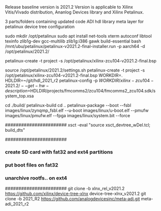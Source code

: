 Release baseline version is 2021.2
Version is applicable to Xilinx Vitis/Vivado distribution, Ananlog Devices library and Xilinx Petalinux.

3 parts/folders containing updated code
  ADI hdl library
  meta layer for petalinux
  device tree configuration


sudo mkdir /opt/petalinux
sudo apt install net-tools xterm autoconf libtool texinfo zlib1g-dev gcc-multilib zlib1g:i386 gawk build-essential
bash /mnt/ubu/petalinux/petalinux-v2021.2-final-installer.run -p aarch64 -d /opt/petalinux/2021.2/

petalinux-create -t project -s /opt/petalinux/xilinx-zcu104-v2021.2-final.bsp

source /opt/petalinux/2021.2/settings.sh
petalinux-create -t project -s /opt/petalinux/xilinx-zcu104-v2021.2-final.bsp
WORKDIR=.
HDLDIR=~/git/hdl_2021_r2
petalinux-config -p $WORKDIR/xilinx-zcu104-2021.2/ --get-hw-description=$HDLDIR/projects/fmcomms2/zcu104/fmcomms2_zcu104.sdk/system_top.xsa

cd ./build/
petalinux-build
cd ..
petalinux-package --boot --fsbl images/linux/zynqmp_fsbl.elf --u-boot images/linux/u-boot.elf --pmufw images/linux/pmufw.elf --fpga images/linux/system.bit --force


#######################
xsct -eval "source xsct_devtree_wDel.tcl; build_dts"


#######################
### create SD card with fat32 and ext4 partitions
### put boot files on fat32
### unarchive rootfs.. on ext4

#######################
git clone -b xlnx_rel_v2021.2 https://github.com/xilinx/device-tree-xlnx device-tree-xlnx_v2021.2
git clone -b 2021_R2 https://github.com/analogdevicesinc/meta-adi.git meta-adi_2021_r2





